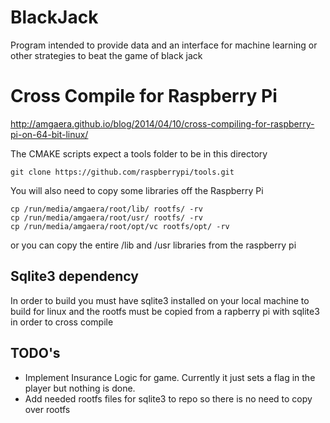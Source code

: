 # BlackJack
Program intended to provide data and an interface for machine learning or other strategies to beat the game of black jack

# Cross Compile for Raspberry Pi
http://amgaera.github.io/blog/2014/04/10/cross-compiling-for-raspberry-pi-on-64-bit-linux/

The CMAKE scripts expect a tools folder to be in this directory

```git clone https://github.com/raspberrypi/tools.git```

You will also need to copy some libraries off the Raspberry Pi

```mkdir -p rootfs/opt
cp /run/media/amgaera/root/lib/ rootfs/ -rv
cp /run/media/amgaera/root/usr/ rootfs/ -rv
cp /run/media/amgaera/root/opt/vc rootfs/opt/ -rv
```
or you can copy the entire /lib and /usr libraries from the raspberry pi

## Sqlite3 dependency
In order to build you must have sqlite3 installed on your local machine to build for linux
and the rootfs must be copied from a rapberry pi with sqlite3 in order to cross compile

## TODO's
* Implement Insurance Logic for game. Currently it just sets a flag in the player but nothing is done.
* Add needed rootfs files for sqlite3 to repo so there is no need to copy over rootfs